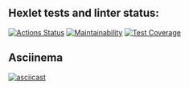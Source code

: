## Hexlet tests and linter status:
[![Actions Status](https://github.com/dariakoval/java-project-71/workflows/hexlet-check/badge.svg)](https://github.com/dariakoval/java-project-71/actions)              [![Maintainability](https://api.codeclimate.com/v1/badges/24b9f20c4dde45de5998/maintainability)](https://codeclimate.com/github/dariakoval/java-project-71/maintainability)             [![Test Coverage](https://api.codeclimate.com/v1/badges/24b9f20c4dde45de5998/test_coverage)](https://codeclimate.com/github/dariakoval/java-project-71/test_coverage)

## Asciinema
[![asciicast](https://asciinema.org/a/qPVCpmrnVNpu843nioVmm7sX8.svg)](https://asciinema.org/a/qPVCpmrnVNpu843nioVmm7sX8)

